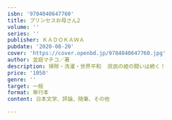 ```yaml
---
isbn: '9784040647760'
title: プリンセスお母さん2
volume: ''
series: ''
publisher: ＫＡＤＯＫＡＷＡ
pubdate: '2020-08-20'
cover: 'https://cover.openbd.jp/9784040647760.jpg'
author: 並庭マチコ／著
description: 掃除・洗濯・世界平和  庶民の姫の闘いは続く！
price: '1050'
genre: ''
target: 一般
format: 単行本
content: 日本文学、評論、随筆、その他

---
```

